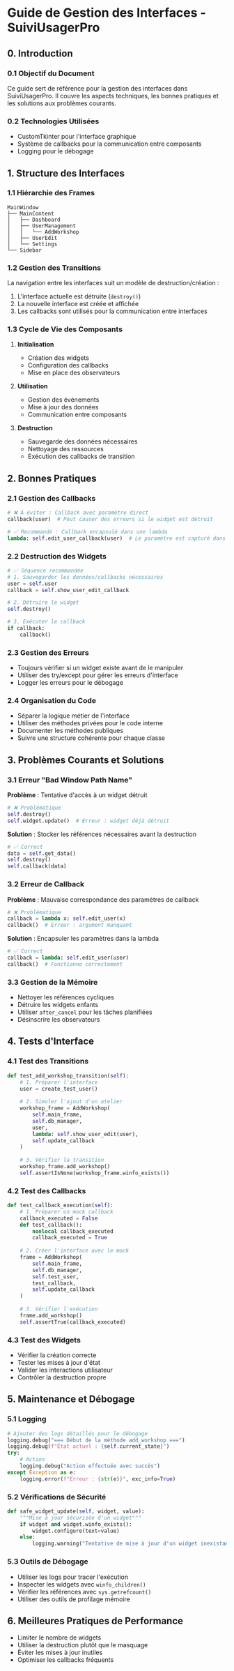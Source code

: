 # Guide de Gestion des Interfaces - SuiviUsagerPro

## 0. Introduction
### 0.1 Objectif du Document
Ce guide sert de référence pour la gestion des interfaces dans SuiviUsagerPro. Il couvre les aspects techniques, les bonnes pratiques et les solutions aux problèmes courants.

### 0.2 Technologies Utilisées
- CustomTkinter pour l'interface graphique
- Système de callbacks pour la communication entre composants
- Logging pour le débogage

## 1. Structure des Interfaces

### 1.1 Hiérarchie des Frames
```
MainWindow
├── MainContent
│   ├── Dashboard
│   ├── UserManagement
│   │   └── AddWorkshop
│   ├── UserEdit
│   └── Settings
└── Sidebar
```

### 1.2 Gestion des Transitions
La navigation entre les interfaces suit un modèle de destruction/création :
1. L'interface actuelle est détruite (`destroy()`)
2. La nouvelle interface est créée et affichée
3. Les callbacks sont utilisés pour la communication entre interfaces

### 1.3 Cycle de Vie des Composants
1. **Initialisation**
   - Création des widgets
   - Configuration des callbacks
   - Mise en place des observateurs

2. **Utilisation**
   - Gestion des événements
   - Mise à jour des données
   - Communication entre composants

3. **Destruction**
   - Sauvegarde des données nécessaires
   - Nettoyage des ressources
   - Exécution des callbacks de transition

## 2. Bonnes Pratiques

### 2.1 Gestion des Callbacks
```python
# ❌ À éviter : Callback avec paramètre direct
callback(user)  # Peut causer des erreurs si le widget est détruit

# ✅ Recommandé : Callback encapsulé dans une lambda
lambda: self.edit_user_callback(user)  # Le paramètre est capturé dans la closure
```

### 2.2 Destruction des Widgets
```python
# ✅ Séquence recommandée
# 1. Sauvegarder les données/callbacks nécessaires
user = self.user
callback = self.show_user_edit_callback

# 2. Détruire le widget
self.destroy()

# 3. Exécuter le callback
if callback:
    callback()
```

### 2.3 Gestion des Erreurs
- Toujours vérifier si un widget existe avant de le manipuler
- Utiliser des try/except pour gérer les erreurs d'interface
- Logger les erreurs pour le débogage

### 2.4 Organisation du Code
- Séparer la logique métier de l'interface
- Utiliser des méthodes privées pour le code interne
- Documenter les méthodes publiques
- Suivre une structure cohérente pour chaque classe

## 3. Problèmes Courants et Solutions

### 3.1 Erreur "Bad Window Path Name"
**Problème** : Tentative d'accès à un widget détruit
```python
# ❌ Problématique
self.destroy()
self.widget.update()  # Erreur : widget déjà détruit
```

**Solution** : Stocker les références nécessaires avant la destruction
```python
# ✅ Correct
data = self.get_data()
self.destroy()
self.callback(data)
```

### 3.2 Erreur de Callback
**Problème** : Mauvaise correspondance des paramètres de callback
```python
# ❌ Problématique
callback = lambda x: self.edit_user(x)
callback()  # Erreur : argument manquant
```

**Solution** : Encapsuler les paramètres dans la lambda
```python
# ✅ Correct
callback = lambda: self.edit_user(user)
callback()  # Fonctionne correctement
```

### 3.3 Gestion de la Mémoire
- Nettoyer les références cycliques
- Détruire les widgets enfants
- Utiliser `after_cancel` pour les tâches planifiées
- Désinscrire les observateurs

## 4. Tests d'Interface

### 4.1 Test des Transitions
```python
def test_add_workshop_transition(self):
    # 1. Préparer l'interface
    user = create_test_user()
    
    # 2. Simuler l'ajout d'un atelier
    workshop_frame = AddWorkshop(
        self.main_frame,
        self.db_manager,
        user,
        lambda: self.show_user_edit(user),
        self.update_callback
    )
    
    # 3. Vérifier la transition
    workshop_frame.add_workshop()
    self.assertIsNone(workshop_frame.winfo_exists())
```

### 4.2 Test des Callbacks
```python
def test_callback_execution(self):
    # 1. Préparer un mock callback
    callback_executed = False
    def test_callback():
        nonlocal callback_executed
        callback_executed = True
    
    # 2. Créer l'interface avec le mock
    frame = AddWorkshop(
        self.main_frame,
        self.db_manager,
        self.test_user,
        test_callback,
        self.update_callback
    )
    
    # 3. Vérifier l'exécution
    frame.add_workshop()
    self.assertTrue(callback_executed)
```

### 4.3 Test des Widgets
- Vérifier la création correcte
- Tester les mises à jour d'état
- Valider les interactions utilisateur
- Contrôler la destruction propre

## 5. Maintenance et Débogage

### 5.1 Logging
```python
# Ajouter des logs détaillés pour le débogage
logging.debug("=== Début de la méthode add_workshop ===")
logging.debug(f"État actuel : {self.current_state}")
try:
    # Action
    logging.debug("Action effectuée avec succès")
except Exception as e:
    logging.error(f"Erreur : {str(e)}", exc_info=True)
```

### 5.2 Vérifications de Sécurité
```python
def safe_widget_update(self, widget, value):
    """Mise à jour sécurisée d'un widget"""
    if widget and widget.winfo_exists():
        widget.configure(text=value)
    else:
        logging.warning("Tentative de mise à jour d'un widget inexistant")
```

### 5.3 Outils de Débogage
- Utiliser les logs pour tracer l'exécution
- Inspecter les widgets avec `winfo_children()`
- Vérifier les références avec `sys.getrefcount()`
- Utiliser des outils de profilage mémoire

## 6. Meilleures Pratiques de Performance
- Limiter le nombre de widgets
- Utiliser la destruction plutôt que le masquage
- Éviter les mises à jour inutiles
- Optimiser les callbacks fréquents 